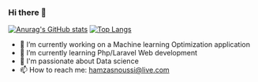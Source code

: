 ### Hi there 👋

[![Anurag's GitHub stats](https://github-readme-stats.vercel.app/api?username=HamzaSn)](https://github.com/anuraghazra/github-readme-stats)
[![Top Langs](https://github-readme-stats.vercel.app/api/top-langs/?username=HamzaSn)](https://github.com/anuraghazra/github-readme-stats)

- 🔭 I’m currently working on a Machine learning Optimization application
- 🌱 I’m currently learning Php/Laravel Web development
- 💬 I'm passionate about Data science
- 📫 How to reach me: hamzasnoussi@live.com

